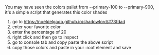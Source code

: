 You may have seen the colors pallet from --primary-100 to --primary-900, it's a simple script that generates this color shades
1) go to https://noeldelgado.github.io/shadowlord/#73fdad 
2) enter your favorite color 
3) enter the percentage of 20
4) right click and then go to inspect
5) go to console tab and copy paste the above script
6) copy those colors and paste in your :root element and save
